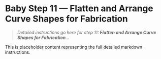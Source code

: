# Baby Step 11 — Flatten and Arrange Curve Shapes for Fabrication

> *Detailed instructions go here for step 11: **Flatten and Arrange Curve Shapes for Fabrication**...*

This is placeholder content representing the full detailed markdown instructions.

